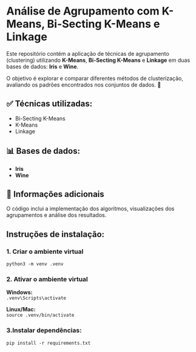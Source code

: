 # Análise de Agrupamento com K-Means, Bi-Secting K-Means e Linkage  

Este repositório contém a aplicação de técnicas de agrupamento (clustering) utilizando **K-Means**, **Bi-Secting K-Means** e **Linkage** em duas bases de dados: **Iris** e **Wine**.  

O objetivo é explorar e comparar diferentes métodos de clusterização, avaliando os padrões encontrados nos conjuntos de dados. 🚀  

## ✅ Técnicas utilizadas:  
- Bi-Secting K-Means  
- K-Means  
- Linkage  

## 📊 Bases de dados:  
- **Iris**  
- **Wine**  

## 🔎 Informações adicionais  
O código inclui a implementação dos algoritmos, visualizações dos agrupamentos e análise dos resultados.

## Instruções de instalação:

### 1. Criar o ambiente virtual
`python3 -m venv .venv`

### 2. Ativar o ambiente virtual

**Windows:**  
`.venv\Scripts\activate`

**Linux/Mac:**  
`source .venv/bin/activate`
  
### 3.Instalar dependências:
`pip install -r requirements.txt`







